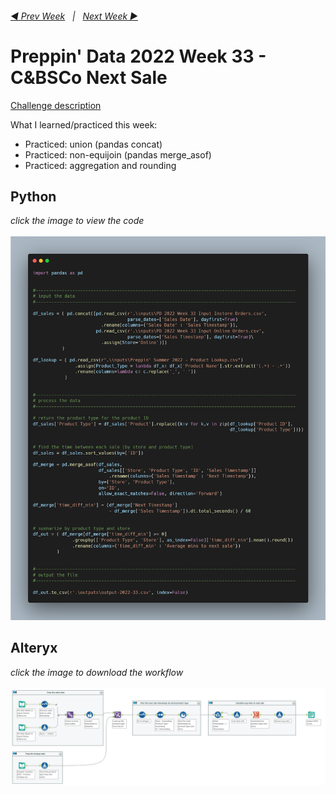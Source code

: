 <h6><a href="..\preppin-data-2022-32\README.md">◀  Prev Week</a>&nbsp;&nbsp;&nbsp;|&nbsp;&nbsp;&nbsp;<a href="..\preppin-data-2022-34\README.md">Next Week  ▶</a></h6>

# Preppin' Data 2022 Week 33 - C&BSCo Next Sale

[Challenge description](https://preppindata.blogspot.com/2022/08/2022-week-33-c-next-sale.html)

What I learned/practiced this week:
* Practiced: union (pandas concat)
* Practiced: non-equijoin (pandas merge_asof)
* Practiced: aggregation and rounding

## Python
<i>click the image to view the code</i><br>
<br>
<a href="preppin-data-2022-33.py">
<img src="img-python-code-2022-33.png?raw=true" alt="Python code">
</a>

## Alteryx
<i>click the image to download the workflow</i><br>
<br>
<a href="preppin-data-2022-33.yxzp">
<img src="img-alteryx-2022-33.png?raw=true" alt="Alteryx workflow">
</a>
